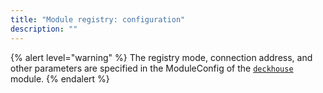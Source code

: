 ```yaml
---
title: "Module registry: configuration"
description: ""
---
```


{% alert level="warning" %} 
The registry mode, connection address, and other parameters are specified in the ModuleConfig of the [`deckhouse`](https://deckhouse.ru/products/kubernetes-platform/documentation/v1/modules/deckhouse/) module. 
{% endalert %}

<!-- SCHEMA -->
